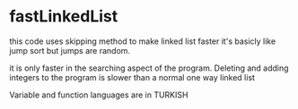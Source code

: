 # fastLinkedList

this code uses skipping method to make linked list faster
it's basicly like jump sort but jumps are random.

it is only faster in the searching aspect of the program. Deleting and adding
integers to the program is slower than a normal one way linked list

Variable and function languages are in TURKISH
 
